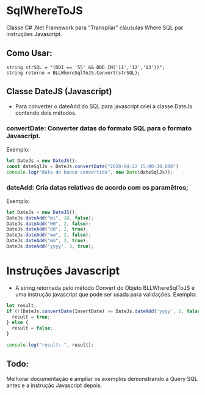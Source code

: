 # SqlWhereToJS
Classe C# .Net Framework para "Transpilar" cláusulas  Where SQL par instruções Javascript.

## Como Usar:

```
string strSQL = "(DDI == '55' && DDD IN('11','12','13'))";
string retorno = BLLWhereSqlToJS.Convert(strSQL);
```

## Classe DateJS (Javascript)

- Para converter o dateAdd do SQL para javascript criei  a classe DateJs contendo dois métodos.

### convertDate: Converter datas do formato SQL para o formato Javascript.

Exemplo:
```javascript
let DateJs = new DateJS();
const dateSqlJs = DateJs.convertDate("2020-04-22 15:00:30.000")
console.log("data do banco convertida", new Date(dateSqlJs));
```
### dateAdd: Cria datas relativas de acordo com os paramêtros;

Exemplo:
```javascript
let DateJs = new DateJS();
DateJs.dateAdd("mi", 10, false);
DateJs.dateAdd("HH", 2, false);
DateJs.dateAdd("dd", 2, true);
DateJs.dateAdd("ww", 2, false);
DateJs.dateAdd("mm", 2, true);
DateJs.dateAdd("yyyy", 3, true);
```
# Instruções Javascript
- A string retornada pelo método Convert do Objeto BLLWhereSqlToJS é uma instrução javascript que pode ser  usada para validações.
Exemplo:

```javascript
let result;
if (!(DateJs.convertDate(InsertDate) >= DateJs.dateAdd('yyyy', 2, false) && DateJs.convertDate(InsertDate) <= DateJs.dateAdd('yyyy', 2, true))) {
  result = true;
} else {
  result = false;
}

console.log("result: ", result);
```

## Todo:
Melhorar documentação e ampliar os exemplos demonstrando a Query SQL antes e a instrução Javascript depois.

